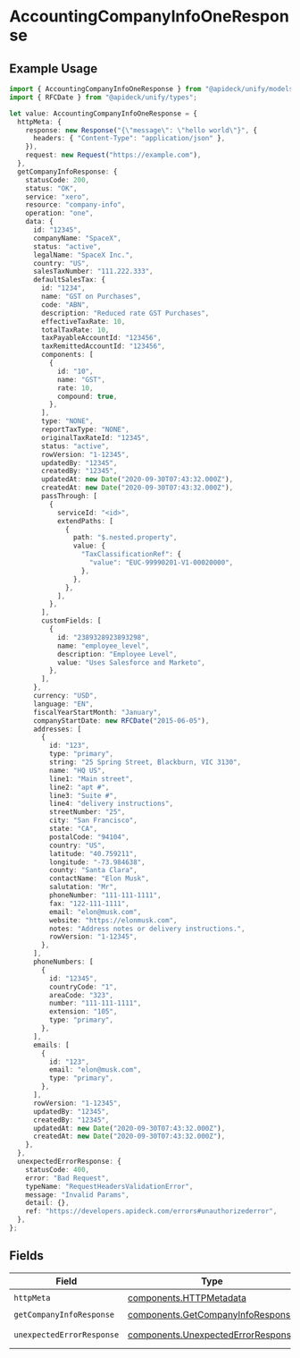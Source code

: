 # AccountingCompanyInfoOneResponse

## Example Usage

```typescript
import { AccountingCompanyInfoOneResponse } from "@apideck/unify/models/operations";
import { RFCDate } from "@apideck/unify/types";

let value: AccountingCompanyInfoOneResponse = {
  httpMeta: {
    response: new Response("{\"message\": \"hello world\"}", {
      headers: { "Content-Type": "application/json" },
    }),
    request: new Request("https://example.com"),
  },
  getCompanyInfoResponse: {
    statusCode: 200,
    status: "OK",
    service: "xero",
    resource: "company-info",
    operation: "one",
    data: {
      id: "12345",
      companyName: "SpaceX",
      status: "active",
      legalName: "SpaceX Inc.",
      country: "US",
      salesTaxNumber: "111.222.333",
      defaultSalesTax: {
        id: "1234",
        name: "GST on Purchases",
        code: "ABN",
        description: "Reduced rate GST Purchases",
        effectiveTaxRate: 10,
        totalTaxRate: 10,
        taxPayableAccountId: "123456",
        taxRemittedAccountId: "123456",
        components: [
          {
            id: "10",
            name: "GST",
            rate: 10,
            compound: true,
          },
        ],
        type: "NONE",
        reportTaxType: "NONE",
        originalTaxRateId: "12345",
        status: "active",
        rowVersion: "1-12345",
        updatedBy: "12345",
        createdBy: "12345",
        updatedAt: new Date("2020-09-30T07:43:32.000Z"),
        createdAt: new Date("2020-09-30T07:43:32.000Z"),
        passThrough: [
          {
            serviceId: "<id>",
            extendPaths: [
              {
                path: "$.nested.property",
                value: {
                  "TaxClassificationRef": {
                    "value": "EUC-99990201-V1-00020000",
                  },
                },
              },
            ],
          },
        ],
        customFields: [
          {
            id: "2389328923893298",
            name: "employee_level",
            description: "Employee Level",
            value: "Uses Salesforce and Marketo",
          },
        ],
      },
      currency: "USD",
      language: "EN",
      fiscalYearStartMonth: "January",
      companyStartDate: new RFCDate("2015-06-05"),
      addresses: [
        {
          id: "123",
          type: "primary",
          string: "25 Spring Street, Blackburn, VIC 3130",
          name: "HQ US",
          line1: "Main street",
          line2: "apt #",
          line3: "Suite #",
          line4: "delivery instructions",
          streetNumber: "25",
          city: "San Francisco",
          state: "CA",
          postalCode: "94104",
          country: "US",
          latitude: "40.759211",
          longitude: "-73.984638",
          county: "Santa Clara",
          contactName: "Elon Musk",
          salutation: "Mr",
          phoneNumber: "111-111-1111",
          fax: "122-111-1111",
          email: "elon@musk.com",
          website: "https://elonmusk.com",
          notes: "Address notes or delivery instructions.",
          rowVersion: "1-12345",
        },
      ],
      phoneNumbers: [
        {
          id: "12345",
          countryCode: "1",
          areaCode: "323",
          number: "111-111-1111",
          extension: "105",
          type: "primary",
        },
      ],
      emails: [
        {
          id: "123",
          email: "elon@musk.com",
          type: "primary",
        },
      ],
      rowVersion: "1-12345",
      updatedBy: "12345",
      createdBy: "12345",
      updatedAt: new Date("2020-09-30T07:43:32.000Z"),
      createdAt: new Date("2020-09-30T07:43:32.000Z"),
    },
  },
  unexpectedErrorResponse: {
    statusCode: 400,
    error: "Bad Request",
    typeName: "RequestHeadersValidationError",
    message: "Invalid Params",
    detail: {},
    ref: "https://developers.apideck.com/errors#unauthorizederror",
  },
};
```

## Fields

| Field                                                                                    | Type                                                                                     | Required                                                                                 | Description                                                                              |
| ---------------------------------------------------------------------------------------- | ---------------------------------------------------------------------------------------- | ---------------------------------------------------------------------------------------- | ---------------------------------------------------------------------------------------- |
| `httpMeta`                                                                               | [components.HTTPMetadata](../../models/components/httpmetadata.md)                       | :heavy_check_mark:                                                                       | N/A                                                                                      |
| `getCompanyInfoResponse`                                                                 | [components.GetCompanyInfoResponse](../../models/components/getcompanyinforesponse.md)   | :heavy_minus_sign:                                                                       | CompanyInfo                                                                              |
| `unexpectedErrorResponse`                                                                | [components.UnexpectedErrorResponse](../../models/components/unexpectederrorresponse.md) | :heavy_minus_sign:                                                                       | Unexpected error                                                                         |